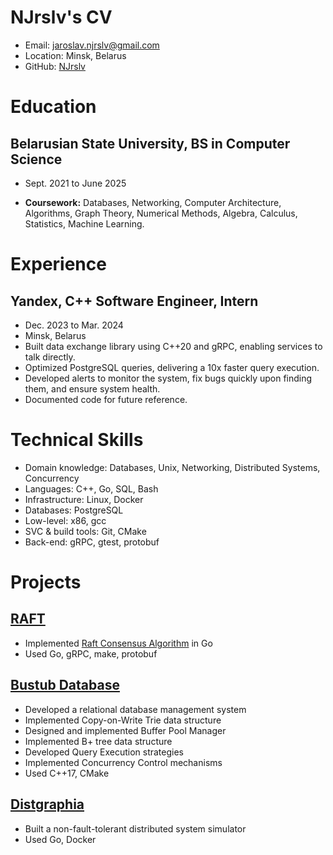 # NJrslv's CV

- Email: [jaroslav.njrslv@gmail.com](mailto:jaroslav.njrslv@gmail.com)
- Location: Minsk, Belarus
- GitHub: [NJrslv](https://github.com/NJrslv)


# Education

## Belarusian State University, BS in Computer Science

- Sept. 2021 to June 2025 

- **Coursework:** Databases, Networking, Computer Architecture, Algorithms, Graph Theory, Numerical Methods, Algebra, Calculus, Statistics, Machine Learning.

# Experience

## Yandex, C++ Software Engineer, Intern

- Dec. 2023 to Mar. 2024 
- Minsk, Belarus 
- Built data exchange library using C++20 and gRPC, enabling services to talk directly.
- Optimized PostgreSQL queries, delivering a 10x faster query execution.
- Developed alerts to monitor the system, fix bugs quickly upon finding them, and ensure system health.
- Documented code for future reference.

# Technical Skills

- Domain knowledge: Databases, Unix, Networking, Distributed Systems, Concurrency
- Languages: C++, Go, SQL, Bash
- Infrastructure: Linux, Docker
- Databases: PostgreSQL
- Low-level: x86, gcc
- SVC & build tools: Git, CMake
- Back-end: gRPC, gtest, protobuf
# Projects

## [RAFT](https://github.com/NJrslv/raft)

- Implemented [Raft Consensus Algorithm](https://raft.github.io) in Go
- Used Go, gRPC, make, protobuf

## [Bustub Database](https://github.com/NJrslv/bustub)

- Developed a relational database management system
- Implemented Copy-on-Write Trie data structure
- Designed and implemented Buffer Pool Manager
- Implemented B+ tree data structure
- Developed Query Execution strategies
- Implemented Concurrency Control mechanisms
- Used C++17, CMake

## [Distgraphia](https://github.com/NJrslv/distgraphia)

- Built a non-fault-tolerant distributed system simulator
- Used Go, Docker
